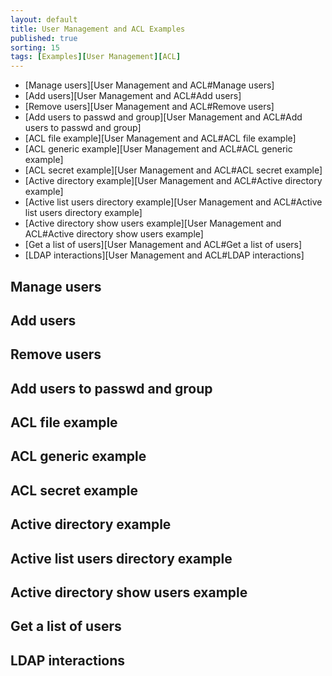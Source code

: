 ```yaml
---
layout: default
title: User Management and ACL Examples 
published: true
sorting: 15
tags: [Examples][User Management][ACL]
---
```


* [Manage users][User Management and ACL#Manage users]
* [Add users][User Management and ACL#Add users]
* [Remove users][User Management and ACL#Remove users]
* [Add users to passwd and group][User Management and ACL#Add users to passwd and group]
* [ACL file example][User Management and ACL#ACL file example]
* [ACL generic example][User Management and ACL#ACL generic example]
* [ACL secret example][User Management and ACL#ACL secret example]
* [Active directory example][User Management and ACL#Active directory example]
* [Active list users directory example][User Management and ACL#Active list users directory example]
* [Active directory show users example][User Management and ACL#Active directory show users example]
* [Get a list of users][User Management and ACL#Get a list of users]
* [LDAP interactions][User Management and ACL#LDAP interactions]

## Manage users ##
## Add users ##
## Remove users ##
## Add users to passwd and group ##
## ACL file example ##
## ACL generic example ##
## ACL secret example ##
## Active directory example ##
## Active list users directory example ##
## Active directory show users example ##
## Get a list of users ##
## LDAP interactions ##